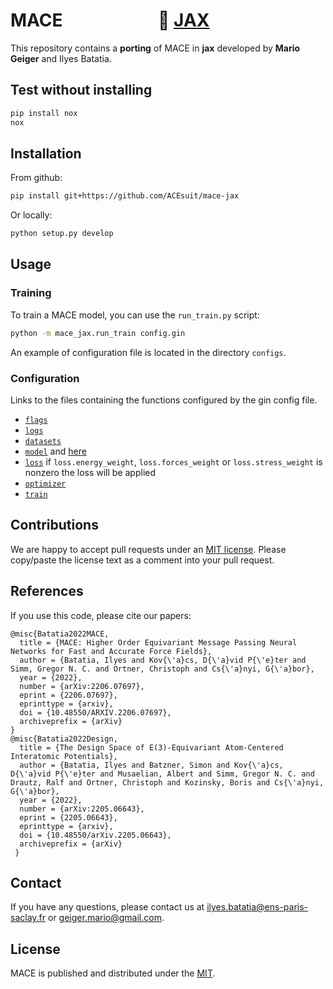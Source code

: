 # MACE &nbsp;&nbsp;&nbsp;&nbsp;&nbsp;&nbsp;&nbsp;&nbsp;&nbsp;&nbsp;&nbsp;&nbsp;&nbsp;&nbsp;&nbsp;&nbsp;&nbsp;&nbsp;&nbsp;&nbsp;&nbsp; :rocket: [JAX](https://github.com/google/jax)

This repository contains a **porting** of MACE in **jax** developed by
**Mario Geiger** and Ilyes Batatia.

## Test without installing

```sh
pip install nox
nox
```

## Installation

From github:

```sh
pip install git+https://github.com/ACEsuit/mace-jax
```

Or locally:

```sh
python setup.py develop
```

## Usage

### Training

To train a MACE model, you can use the `run_train.py` script:

```sh
python -m mace_jax.run_train config.gin
```

An example of configuration file is located in the directory `configs`.

### Configuration

Links to the files containing the functions configured by the gin config file.

- [`flags`](https://github.com/ilyes319/mace-jax/blob/main/mace_jax/tools/gin_functions.py)
- [`logs`](https://github.com/ilyes319/mace-jax/blob/main/mace_jax/tools/gin_functions.py)
- [`datasets`](https://github.com/ilyes319/mace-jax/blob/main/mace_jax/tools/gin_datasets.py)
- [`model`](https://github.com/ilyes319/mace-jax/blob/main/mace_jax/tools/gin_model.py) and [here](https://github.com/ilyes319/mace-jax/blob/main/mace_jax/modules/models.py)
- [`loss`](https://github.com/ilyes319/mace-jax/blob/main/mace_jax/modules/loss.py)
    if `loss.energy_weight`, `loss.forces_weight` or `loss.stress_weight` is nonzero the loss will be applied
- [`optimizer`](https://github.com/ilyes319/mace-jax/blob/main/mace_jax/tools/gin_functions.py)
- [`train`](https://github.com/ilyes319/mace-jax/blob/main/mace_jax/tools/gin_functions.py)

## Contributions

We are happy to accept pull requests under an [MIT license](https://choosealicense.com/licenses/mit/). Please copy/paste the license text as a comment into your pull request.

## References

If you use this code, please cite our papers:
```text
@misc{Batatia2022MACE,
  title = {MACE: Higher Order Equivariant Message Passing Neural Networks for Fast and Accurate Force Fields},
  author = {Batatia, Ilyes and Kov{\'a}cs, D{\'a}vid P{\'e}ter and Simm, Gregor N. C. and Ortner, Christoph and Cs{\'a}nyi, G{\'a}bor},
  year = {2022},
  number = {arXiv:2206.07697},
  eprint = {2206.07697},
  eprinttype = {arxiv},
  doi = {10.48550/ARXIV.2206.07697},
  archiveprefix = {arXiv}
}
@misc{Batatia2022Design,
  title = {The Design Space of E(3)-Equivariant Atom-Centered Interatomic Potentials},
  author = {Batatia, Ilyes and Batzner, Simon and Kov{\'a}cs, D{\'a}vid P{\'e}ter and Musaelian, Albert and Simm, Gregor N. C. and Drautz, Ralf and Ortner, Christoph and Kozinsky, Boris and Cs{\'a}nyi, G{\'a}bor},
  year = {2022},
  number = {arXiv:2205.06643},
  eprint = {2205.06643},
  eprinttype = {arxiv},
  doi = {10.48550/arXiv.2205.06643},
  archiveprefix = {arXiv}
 }
```

## Contact

If you have any questions, please contact us at ilyes.batatia@ens-paris-saclay.fr or geiger.mario@gmail.com.

## License

MACE is published and distributed under the [MIT](MIT.md).
